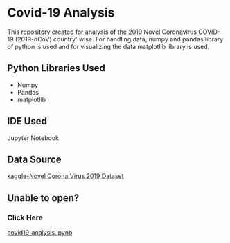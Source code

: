 # Covid-19 Analysis

This repository created for analysis of the 2019 Novel Coronavirus COVID-19 (2019-nCoV) country' wise. For handling data, numpy and pandas library of python is used and for visualizing the data matplotlib library is used.

## Python Libraries Used
* Numpy
* Pandas
* matplotlib

## IDE Used
Jupyter Notebook

## Data Source
[kaggle-Novel Corona Virus 2019 Dataset](https://www.kaggle.com/sudalairajkumar/novel-corona-virus-2019-dataset)

## Unable to open?
### Click Here
[covid19_analysis.ipynb](https://nbviewer.jupyter.org/github/apurvashivam08/covid_19-analysis/blob/master/covid19_analysis.ipynb)

